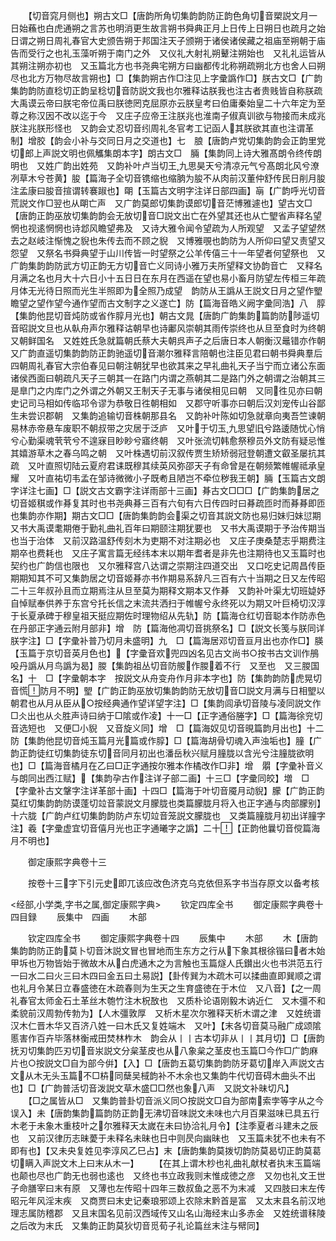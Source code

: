 <!-- { "loadSidebar": true } -->
　　【切音窕月侧也】朔古文□【唐韵所角切集韵韵防正韵色角切音槊説文月一日始蘓也白虎通朔之言苏也明消更生故言朔书舜典正月上日传上日朔日也疏月之始日谓之朔日周礼春官大史颁告朔于邦国注天子颁朔于诸侯诸侯藏之祖庙至朔朝于庙告而受行之也礼玉藻听朔于南门之外　又仪礼大射礼朔鼙注朔始也　又礼礼运皆从其朔注朔亦初也　又玉篇北方也书尧典宅朔方曰幽都传北称朔疏朔北方也舍人曰朔尽也北方万物尽故言朔也】□【集韵朔古作□注见上字彚譌作□】朕古文□【广韵集韵韵防直稔切正韵呈稔切音防説文我也尔雅释诂朕我也注古者贵贱皆自称朕疏大禹谟云帝曰朕宅帝位禹曰朕徳罔克屈原亦云朕皇考曰伯庸秦始皇二十六年定为至尊之称汉因不改以迄于今　又庄子应帝王注朕兆也淮南子俶真训欲与物接而未成兆朕注兆朕形怪也　又韵会丈忍切音纼周礼冬官考工记函人其朕欲其直也注谓革制】增胶【韵会小补与交同日月之交道也】七　朖【唐韵卢党切集韵韵会正韵里党切郎上声説文明也佩觿集朗本字】朗古文□　脼【集韵同上诗大雅髙朗令终传朗明也　又姓广韵出姓苑　又韵补叶卢当切王九思昊天兮清凉元气兮髙朗北风兮潦冽草木兮苍黄】朘【篇海子全切音镌缩也缩朒为朘不从肉前汉董仲舒传民日削月朘注孟康曰朘音揎谓转褰踧也】朙【玉篇古文明字注详日部四画】朚【广韵呼光切音荒説文作□翌也从朙亡声　又广韵莫郎切集韵谟郎切音茫博雅遽也】望古文□【唐韵正韵巫放切集韵韵会无放切音□説文出亡在外望其还也从亡朢省声释名望惘也视逺惘惘也诗邶风瞻望弗及　又诗大雅令闻令望疏为人所观望　又孟子望望然去之赵岐注惭愧之貎也朱传去而不顾之貎　又博雅覗也韵防为人所仰曰望又责望又怨望　又祭名书舜典望于山川传皆一时望祭之公羊传僖三十一年望者何望祭也　又广韵集韵韵防武方切正韵无方切音亡义同诗小雅万夫所望释文协韵音亡　又释名月满之名也月大十六日小十五日日在东月在西遥在望也易小畜月防望左传桓三年疏月体无光待日照而光生半照即为全照乃成望　韵防从王譌从王説文日月之望作朢瞻望之望作望今通作望而古文制字之义遂亡】防【篇海音皓义阙字彚同浩】八　朜【集韵他昆切音炖防或省作朜月光也】朝古文晁【唐韵广韵集韵篇韵防陟遥切音昭説文旦也从倝舟声尔雅释诂朝早也诗鄘风崇朝其雨传崇终也从旦至食时为终朝　又朝鲜国名　又姓姓氏急就篇朝氏蔡大夫朝呉声子之后唐日本人朝衡汉鼂错亦作朝　又广韵直遥切集韵韵防正韵驰遥切音潮尔雅释言陪朝也注臣见君曰朝书舜典羣后四朝周礼春官大宗伯春见曰朝注朝犹早也欲其来之早礼曲礼天子当宁而立诸公东面诸侯西面曰朝疏凡天子三朝其一在路门内谓之燕朝其二是路门外之朝谓之治朝其三是臯门之内库门之外谓之外朝又王制天子无事与诸侯相见曰朝　又同徃见亦曰朝史记司马相如传临邛令谬为恭敬日徃朝相如　又郡守听事亦曰朝后汉刘宠传山谷鄙生未尝识郡朝　又集韵追输切音株朝那县名　又韵补叶陈如切急就章向夷吾竺谏朝易林赤帝悬车废职不朝叔带之灾居于泛庐　又叶于切玉九思望旧兮路逶随忧心悄兮心勤渠魂茕茕兮不遑寐目眇眇兮寤终朝　又叶张流切韩愈祭穆员外文防有疑忌惟其嬉游草木之春乌鸣之朝　又叶株遇切前汉叙传贾生矫矫弱冠登朝遭文叡圣屡抗其疏　又叶直照切陆云夏府君诔既穆其续英风弥邵天子有命曾是在朝频繁帷幄祗承皇耀　又叶直祐切韦孟在邹诗微微小子既耇且陋岂不牵位秽我王朝】脼【玉篇古文朗字详注七画】□【説文古文霸字注详雨部十三画】朞古文□□□【广韵集韵居之切音姬稘或作朞复其时也书尧典朞三百有六旬有六日传四时曰朞疏匝时而朞朞即匝也集韵亦作期】期古文□□【唐韵集韵韵会渠之切音其説文防也易归妹归妹愆期　又书大禹谟耄期倦于勤礼曲礼百年曰期颐注期犹要也　又书大禹谟期于予治传期当也当于治体　又前汉路温舒传刻木为吏期不对注期必也　又庄子庚桑楚志乎期费注期卒也费耗也　又庄子寓言篇无经纬本末以期年耆者是非先也注期待也又玉篇时也契约也广韵信也限也　又尔雅释宫八达谓之崇期注四道交出　又口吃史记周昌传臣期期知其不可又集韵居之切音姬朞亦书作期易系辞凡三百有六十当期之日又左传昭二十三年叔孙且而立期焉注从旦至莫为期释文期本又作朞　又韵补叶渠尢切班媫妤自悼赋奉供养于东宫兮托长信之末流共洒扫于帷幄兮永终死以为期又叶巨椅切汉淳于长夏承碑于穆皇祖天挺应期佐时理物绍从先轨】防【篇海仓红切音聪本作防赤色在丹部正字通云附月部非】增　防【篇海他凋切音挑祭名】□【説文长笺与朕同详朕字注】□【字彚补普乃切月未盛明】九　□【篇海居邓切音亘月出也亦作□】朠【玉篇于京切音英月色也】【字彚音欢兜四凶名见古文尚书○按书古文训作鴅吺丹譌从月鸟譌为曷】朡【集韵祖丛切音防艐作朡着不行　又至也　又三朡国名】十　□【字彚朝本字　按説文从舟变舟作月非本字也】防【集韵韵防虎晃切音慌防月不明】朢【广韵正韵巫放切集韵韵防无放切音□説文月满与日相朢以朝君也从月从臣从○按经典通作望详望字注】□【集韵闾承切音陵与凌同説文作□仌出也从仌胜声诗曰纳于□隂或作凌】十一□【正字通俗塍字】□【篇海徐兖切音选短也　又便□小貎　又音旋义同】增　□【篇海奴见切音晛篇韵月出也】十二防【集韵他昆切音炖玉篇月光篇或作朜】□【篇海胡骨切魂入声浊垢也】膧【广韵正韵徒红切集韵徒东切音同月初出也潘岳秋兴赋月膧胧以含光兮注膧胧欲明也】□【篇海音橘月在乙曰□正字通按尔雅本作橘改作□非】增　朤【字彚补音义与朗同出西江赋】【集韵孕古作注详子部二画】十三□【字彚同皎】増　□【字彚补古文鞶字注详革部十画】十四□【篇海于叶切音魇月动貎】朦【广韵正韵莫红切集韵韵防谟蓬切竝音蒙説文月朦胧也类篇朦胧月将入也正字通与肉部朦别】十六胧【广韵卢红切集韵韵防卢东切竝音笼説文朦胧也　又类篇膧胧月初出详膧字注】羲【字彚虚宜切音僖月光也正字通曦字之譌】二十【正韵他曩切音傥篇海月不明也】











　　御定康熙字典卷十三

　　按卷十三字下引元史即兀该应改色济克乌克依但系字书当存原文以备考核














<经部,小学类,字书之属,御定康熙字典>
　　钦定四库全书
　　御定康熙字典卷十四目録
　　辰集中　四画
　　木部












　　钦定四库全书
　　御定康熙字典卷十四
　　辰集中
　　木部
　　木【唐韵集韵韵防正韵莫卜切音沐説文冒也冒地而生东方之行从下象其根徐锴曰者木始甲坼也万物皆始于微故木从白虎通木之为言触也玉篇燧人氏鑚出火也书洪范五行一曰水二曰火三曰木四曰金五曰土易説】【卦传巽为木疏木可以揉曲直即巽顺之谓也礼月令某日立春盛徳在木疏春则为生天之生育盛徳在于木位　又八音】【之一周礼春官太师金石土革丝木匏竹注木柷敔也　又质朴论语刚毅木讷近仁　又木彊不和柔貌前汉周勃传勃为】【人木彊敦厚　又析木星次尔雅释天析木谓之津　又姓统谱汉木仁晋木华又百济八姓一曰木氏又复姓端木　又叶】【末各切音莫马融广成颂隂慝害作百卉毕落林衡戒田焚林柞木　韵会从丨丨古本切非从丨丨其月切】□【唐韵抚刃切集韵匹刃切音汖説文分枲茎皮也从八象枲之茎皮也玉篇□今作□广韵麻片也○按説文□自为部今倂】【入】□【唐韵五葛切集韵韵防牙葛切岸入声説文古文从木无头玉篇不□枿同蘖吴棫韵补不木余也又集韵牛代切音碍木曲头不出也】□【广韵普活切音泼説文草木盛□□然也象八声　又説文补昧切凡】
　　【□之属皆从□　又集韵普卦切音派义同○按説文□自为部南索孛等字从之今误入】未【唐韵集韵篇韵防正韵无沸切音味説文未味也六月百果滋味已具五行木老于未象木重枝叶之尔雅释天太嵗在未曰协洽礼月令】【注季夏者斗建未之辰也　又前汉律历志昧薆于未释名未昧也日中则昃向幽昧也　又玉篇未犹不也未有不即有也】【又未央复姓见李淳风乙巳占】末【唐韵集韵莫拨切韵防莫曷切正韵莫葛切瞒入声説文木上曰末从木一】
　　【在其上谓木杪也礼曲礼献杖者执末玉篇端也颠也尽也广韵无也弱也逺也　又终也书立政我则末惟成徳之彦　又勿也礼文王世子命膳宰曰末有原　又薄也左传昭十四年三数叔鱼之恶不为末减　又四肢曰末左传昭元年风淫末疾　又商贾曰末史记秦琅邪颂上农除末黔首是富　又太末县名前汉地理志属防稽郡　又且末国名见前汉西域传又山名山海经末山多赤金　又姓统谱秣陵之后改为末氏　又集韵正韵莫狄切音觅荀子礼论篇丝末注与幦同】
